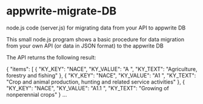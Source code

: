 # appwrite-migrate-DB

node.js code (server.js) for migrating data from your API to appwrite DB

This small node.js program shows a basic procedure for data migration from your own API (or data in JSON format) to the appwrite DB

The API returns the following result:

{
"items": [
{
"KY_KEY": "NACE",
"KY_VALUE": "A ",
"KY_TEXT": "Agriculture, forestry and fishing"
},
{
"KY_KEY": "NACE",
"KY_VALUE": "A1 ",
"KY_TEXT": "Crop and animal production, hunting and related service activities"
},
{
"KY_KEY": "NACE",
"KY_VALUE": "A1.1 ",
"KY_TEXT": "Growing of nonperennial crops"
} ...
